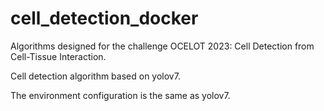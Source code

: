 # cell_detection_docker
Algorithms designed for the challenge OCELOT 2023: Cell Detection from Cell-Tissue Interaction.

Cell detection algorithm based on yolov7.

The environment configuration is the same as yolov7.

